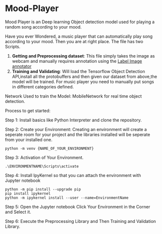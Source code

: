 # Mood-Player
Mood Player is an Deep learning Object detection model used for playing a random song according to your mood.

Have you ever Wondered, a music player that can automatically play song according to your mood. Then you are at right place.
The file has two Scripts. 
1. **Getting and Preprocessing dataset**: This file simply takes the image as webcam and manually requires annotation using the [Label Image annotator](https://github.com/tzutalin/labelImg) 
2. **Training and Validating**: Will load the Tensorflow Object Detection API,install all the protobuffers and then given our dataset from above,the model will be trained. For music player you need to manually put songs in different categories defined.

Network Used to train the Model: MobileNetwork for real time object detection.


Process to get started:

Step 1: Install basics like Python Interpreter and clone the repository.

Step 2: Create your Environment: Creating an environment will create a seperate room for your project and the libraries installed will be seperate from your installed one.

    python -m venv {NAME_OF_YOUR_ENVIRONMENT}
    
Step 3: Activation of Your Environment.
    
    .\ENVIRONMENTNAME\Scripts\activate

Step 4: Install IpyKernel so that you can attach the environment with Jupyter notebook

    python -m pip install --upgrade pip
    pip install ipykernel
    python -m ipykernel install --user --name=EnvironmentName

Step 5: Open the Jupyter notebook Click Your Environment in the Corner and Select it.


Step 6: Execute the Preprocessing Library and Then Training and Validation Library.

